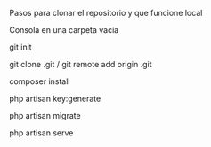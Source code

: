 Pasos para clonar el repositorio y que funcione local

Consola en una carpeta vacia

git init

git clone <link>.git / git remote add origin <link>.git

composer install

php artisan key:generate

php artisan migrate

php artisan serve

